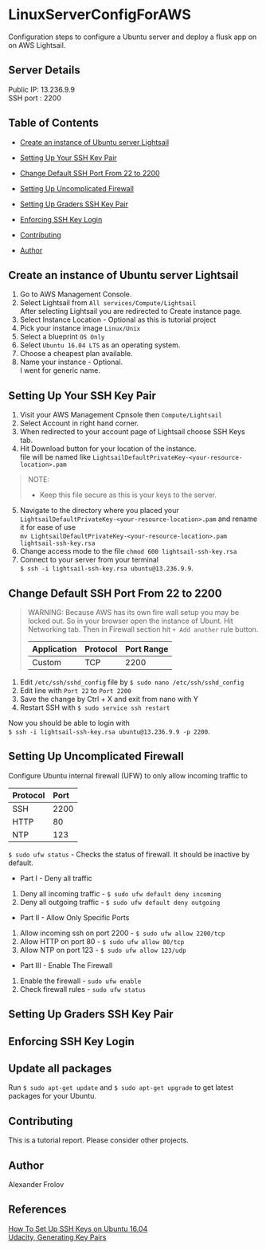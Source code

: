 # LinuxServerConfigForAWS
Configuration steps to configure a Ubuntu server and deploy a flusk app on on AWS Lightsail.

## Server Details
Public IP: 13.236.9.9  
SSH port : 2200  

## Table of Contents
- [Create an instance of Ubuntu server Lightsail](#create-an-instance-of-ubuntu-server-lightsail)
- [Setting Up Your SSH Key Pair](#setting-up-your-ssh-key-pair)
- [Change Default SSH Port From 22 to 2200](#change-default-ssh-port-from-22-to-2200)
- [Setting Up Uncomplicated Firewall](#setting-up-uncomplicated-firewall)

- [Setting Up Graders SSH Key Pair](#setting-up-graders-ssh-key-pair)
- [Enforcing SSH Key Login](#enforcing-ssh-key-login)

- [Contributing](#contributing)
- [Author](#author)

## Create an instance of Ubuntu server Lightsail
1. Go to AWS Management Console.
2. Select Lightsail from `All services/Compute/Lightsail`  
After selecting Lightsail you are redirected to Create instance page.
3. Select Instance Location - Optional as this is tutorial project
4. Pick your instance image `Linux/Unix`
5. Select a blueprint `OS Only`
6. Select `Ubuntu 16.04 LTS` as an operating system.
7. Choose a cheapest plan available.
8. Name your instance - Optional.  
I went for generic name.

## Setting Up Your SSH Key Pair
1. Visit your AWS Management Cpnsole then `Compute/Lightsail`
2. Select Account in right hand corner.
3. When redirected to your account page of Lightsail choose SSH Keys tab.
4. Hit Download button for your location of the instance.  
file will be named like `LightsailDefaultPrivateKey-<your-resource-location>.pam`
>NOTE:
>- Keep this file secure as this is your keys to the server.
5. Navigate to the directory where you placed your `LightsailDefaultPrivateKey-<your-resource-location>.pam` and rename it for ease of use   
`mv LightsailDefaultPrivateKey-<your-resource-location>.pam lightsail-ssh-key.rsa`
6. Change access mode to the file `chmod 600 lightsail-ssh-key.rsa`
7. Connect to your server from your terminal  
`$ ssh -i lightsail-ssh-key.rsa ubuntu@13.236.9.9`.

## Change Default SSH Port From 22 to 2200
>WARNING:
> Because AWS has its own fire wall setup you may be locked out. So in your
> browser open the instance of Ubunt. Hit Networking tab. Then in Firewall
> section hit `+ Add another` rule button.  
> 
>| Application  |  Protocol  |  Port Range  |
>| :---        | :---     | :---        | 
>| Custom      | TCP      | 2200        |

1. Edit `/etc/ssh/sshd_config` file by `$ sudo nano /etc/ssh/sshd_config`  
2. Edit line with `Port 22` to `Port 2200`  
3. Save the change by Ctrl + X and exit from nano with Y  
4. Restart SSH with `$ sudo service ssh restart`  

Now you should be able to login with  
`$ ssh -i lightsail-ssh-key.rsa ubuntu@13.236.9.9 -p 2200`.

## Setting Up Uncomplicated Firewall
Configure Ubuntu internal firewall (UFW) to only allow incoming traffic to  

| Protocol    | Port  | 
| :---        | :---  |  
| SSH         | 2200  | 
| HTTP        | 80    | 
| NTP         | 123   |

`$ sudo ufw status` - Checks the status of firewall. It should be inactive by default.

* Part I - Deny all traffic
1. Deny all incoming traffic - `$ sudo ufw default deny incoming `
2. Deny all outgoing traffic - `$ sudo ufw default deny outgoing`

* Part II - Allow Only Specific Ports
1. Allow incoming ssh on port 2200 - `$ sudo ufw allow 2200/tcp`
2. Allow HTTP on port 80 - `$ sudo ufw allow 80/tcp`
3. Allow NTP on port 123 - `$ sudo ufw allow 123/udp`

* Part III - Enable The Firewall
1. Enable the firewall - `sudo ufw enable`
2. Check firewall rules - `sudo ufw status`


## Setting Up Graders SSH Key Pair


## Enforcing SSH Key Login


## Update all packages

Run `$ sudo apt-get update` and `$ sudo apt-get upgrade` to get latest packages for your Ubuntu.

## Contributing
This is a tutorial report. Please consider other projects.

## Author
Alexander Frolov

## References
[How To Set Up SSH Keys on Ubuntu 16.04 ](https://www.digitalocean.com/community/tutorials/how-to-set-up-ssh-keys-on-ubuntu-1604)  
[Udacity, Generating Key Pairs](https://classroom.udacity.com/nanodegrees/nd004/parts/b2de4bd4-ef07-45b1-9f49-0e51e8f1336e/modules/56cf3482-b006-455c-8acd-26b37b6458d2/lessons/4331066009/concepts/48010894770923)  